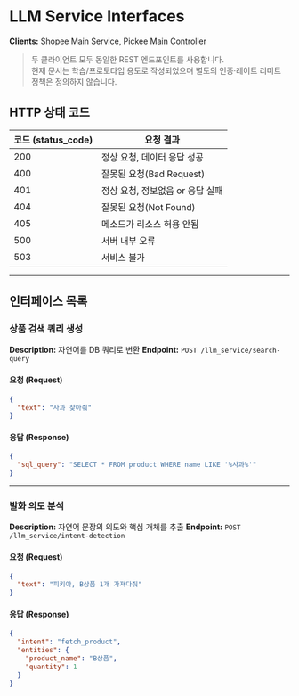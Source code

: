 # LLM Service Interfaces

**Clients:** Shopee Main Service, Pickee Main Controller

> 두 클라이언트 모두 동일한 REST 엔드포인트를 사용합니다.\
> 현재 문서는 학습/프로토타입 용도로 작성되었으며 별도의 인증·레이트 리미트 정책은 정의하지 않습니다.

## HTTP 상태 코드

| 코드 (status_code) | 요청 결과 |
|---|---|
| 200 | 정상 요청, 데이터 응답 성공 |
| 400 | 잘못된 요청(Bad Request) |
| 401 | 정상 요청, 정보없음 or 응답 실패 |
| 404 | 잘못된 요청(Not Found) |
| 405 | 메소드가 리소스 허용 안됨 |
| 500 | 서버 내부 오류 |
| 503 | 서비스 불가 |

---

## 인터페이스 목록

### 상품 검색 쿼리 생성

**Description:** 자연어를 DB 쿼리로 변환
**Endpoint:** `POST /llm_service/search-query`

#### 요청 (Request)
```json
{
  "text": "사과 찾아줘"
}
```

#### 응답 (Response)
```json
{
  "sql_query": "SELECT * FROM product WHERE name LIKE '%사과%'"
}
```

---

### 발화 의도 분석

**Description:** 자연어 문장의 의도와 핵심 개체를 추출
**Endpoint:** `POST /llm_service/intent-detection`

#### 요청 (Request)
```json
{
  "text": "피키야, B상품 1개 가져다줘"
}
```

#### 응답 (Response)
```json
{
  "intent": "fetch_product",
  "entities": {
    "product_name": "B상품",
    "quantity": 1
  }
}
```

